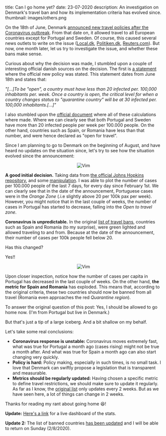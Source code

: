 title: Can I go home yet? 
date: 23-07-2020 
description: An investigation on Denmark's travel ban and how its implementation criteria has evolved since.
thumbnail: images/others.png

On the 18th of June, Denmark [announced new travel policies after the Coronavirus outbreak](https://www.reuters.com/article/us-health-coronavirus-denmark-borders/denmark-will-reopen-to-most-european-nations-except-portugal-much-of-sweden-idUSKBN23P1OD). From that date on, it allowed travel to all European countries except for Portugal and Sweden. Of course, this caused several news outlets to write on the issue ([Local.dk](https://www.thelocal.dk/20200618/denmark-opens-to-tourists-from-every-eu-country-but-sweden), [Politiken.dk](https://politiken.dk/rejser/art7839386/Nu-kan-danskerne-tage-til-endnu-flere-steder-i-Sverige), [Reuters.com](https://www.reuters.com/article/us-health-coronavirus-denmark-borders/denmark-will-reopen-to-most-european-nations-except-portugal-much-of-sweden-idUSKBN23P1OD)). But now, one month later, let us try to investigate the issue, and whether these bans make sense.

Curious about why the decision was made, I stumbled upon a couple of interesting official danish sources on the decision. The first is [a statement](https://www.justitsministeriet.dk/nyt-og-presse/pressemeddelelser/2020/danmark-aabner-graenserne-yderligere-og-lemper) where the official new policy was stated. This statement dates from June 18th and states that:

*"[...]To be "open", a country must have less than 20 infected per. 100,000 inhabitants per. week. Once a country is open, the critical level for when a country changes status to "quarantine country" will be at 30 infected per. 100,000 inhabitants.[...]"*

I also stumbled upon the [official document](https://www.ssi.dk/-/media/arkiv/dk/aktuelt/sygdomsudbrud/covid19/covid-19-rejsekriterier/16_07_2020_tors/tabel_11_1.pdf?la=da) where all of these calculations where made. Where we can clearly see that both Portugal and Sweden have more than 20 infected people per week per 100.000 people. On the other hand, countries such as Spain, or Romania have less than that number, and were hence declared as "open for travel".

Since I am planning to go to Denmark on the beginning of August, and have heard no updates on the situation since, let's try to see how the situation evolved since the announcement:

<center>
<img src="{static}/images/portugal.png" alt="Vim" style="max-width: 100%">
</center>

**A good initial decision.** Taking data from [the official Johns Hopkins repository](https://github.com/CSSEGISandData/COVID-19), and some [manipulation](https://nbhub.duarteocarmo.com/notebook/573bf718). I was able to plot the number of cases per 100.000 people of the last 7 days, for every day since February 1st. We can clearly see that in the date of the announcement, Portuguese cases were in the *Orange Zone* (.i.e slightly above 20 per 100k pax per week). However, you might notice that in the last couple of weeks, the number of cases in Portugal has started to decrease, falling into the *Open to travel zone*. 

**Coronavirus is unpredictable.** In the original [list of travel bans](https://www.ssi.dk/-/media/arkiv/dk/aktuelt/sygdomsudbrud/covid19/covid-19-rejsekriterier/16_07_2020_tors/tabel_11_1.pdf?la=da), countries such as Spain and Romania (to my surprise), were green lighted and allowed traveling to and from. Because at the date of the announcement, their number of cases per 100k people fell below 20. 

Has this changed?

Yes!!

<center>
<img src="{static}/images/others.png" alt="Vim" style="max-width: 100%">
</center>

Upon closer inspection, notice how the number of cases per capita in Portugal has decreased in the last couple of weeks. On the other hand, **the metric for Spain and Romania** has exploded. This means that, according to the original criteria, these two countries should now be banned from all travel (Romania even approaches the red *Quarantine region*).

To answer the original question of this post: Yes, I should be allowed to go home now. (I'm from Portugal but live in Denmark.)

But that's just a tip of a large iceberg. And a bit shallow on my behalf. 

Let's take some real conclusions:

* **Coronavirus response is unstable:** Coronavirus moves extremely fast, what was true for Portugal a month ago (cases rising) might not be true a month after. And what was true for Spain a month ago can also start changing very quickly. 
* **Policy is hard:**  Policy making, especially in such times, is no small task. I love that Denmark can swiftly propose a legislation that is transparent and measurable. 
* **Metrics should be regularly updated:** Having chosen a specific metric to define travel restrictions, we should make sure to update it regularly. As far as I know, the [original list](https://www.ssi.dk/-/media/arkiv/dk/aktuelt/sygdomsudbrud/covid19/covid-19-rejsekriterier/16_07_2020_tors/tabel_11_1.pdf?la=da) only updates every 2 weeks. But as we have seen here, a lot of things can change in 2 weeks. 


Thanks for reading my rant about going home 😆!

**Update:** [Here's a link](https://mybinder.org/v2/gh/duarteocarmo/canigohome/master?urlpath=%2Fvoila%2Frender%2Fnotebooks%2FCanIgoHome.ipynb) for a live dashboard of the stats. 


**Update 2:** The list of banned countries [has been updated](https://www.ssi.dk/-/media/arkiv/dk/aktuelt/sygdomsudbrud/covid19/covid-19-rejsekriterier/30_07_2020_83ha/tabel_11_1_europa.pdf?la=da) and I will be able to return on Sunday (2/8/2020).
